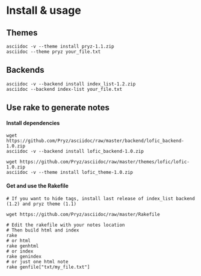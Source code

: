 Install & usage
===============

Themes
------

    asciidoc -v --theme install pryz-1.1.zip
    asciidoc --theme pryz your_file.txt


Backends
--------

    asciidoc -v --backend install index_list-1.2.zip
    asciidoc --backend index-list your_file.txt

Use rake to generate notes
--------------------------

#### Install dependencies ####

        
    wget https://github.com/Pryz/asciidoc/raw/master/backend/lofic_backend-1.0.zip
    asciidoc -v --backend install lofic_backend-1.0.zip

    wget https://github.com/Pryz/asciidoc/raw/master/themes/lofic/lofic-1.0.zip
    asciidoc -v --theme install lofic_theme-1.0.zip

#### Get and use the Rakefile ####

    # If you want to hide tags, install last release of index_list backend (1.2) and pryz theme (1.1)

    wget https://github.com/Pryz/asciidoc/raw/master/Rakefile

    # Edit the rakefile with your notes location
    # Then build html and index
    rake
    # or html
    rake genhtml
    # or index
    rake genindex
    # or just one html note
    rake genfile["txt/my_file.txt"]
